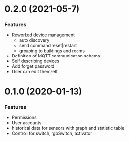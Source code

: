 #

# 0.2.0 (2021-05-7)

### Features

-   Reworked device management
    -   auto discovery
    -   send command reset|restart
    -   grouping to buildings and rooms
-   Definition of MQTT communication schema
-   Self describing devices
-   Add forget password
-   User can edit themself

# 0.1.0 (2020-01-13)

### Features

-   Permissions
-   User accounts
-   historical data for sensors with graph and statistic table
-   Controll for switch, rgbSwitch, activator
